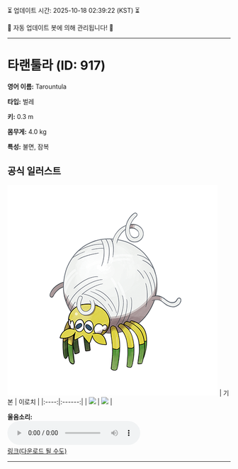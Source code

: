 
⏳ 업데이트 시간: 2025-10-18 02:39:22 (KST) ⏳

🤖 자동 업데이트 봇에 의해 관리됩니다! 🤖

---

# 타랜툴라 (ID: 917)
**영어 이름:** Tarountula

**타입:** 벌레

**키:** 0.3 m

**몸무게:** 4.0 kg

**특성:** 불면, 잠복

## 공식 일러스트
![](https://raw.githubusercontent.com/PokeAPI/sprites/master/sprites/pokemon/other/official-artwork/917.png)
| 기본 | 이로치 |
|:----:|:------:|
| <img src="http://play.pokemonshowdown.com/sprites/ani/tarountula.gif" width="200"> | <img src="http://play.pokemonshowdown.com/sprites/ani-shiny/tarountula.gif" width="200"> |

**울음소리:**<br><audio controls src="https://raw.githubusercontent.com/PokeAPI/cries/main/cries/pokemon/latest/917.ogg"></audio><br> [링크(다운로드 될 수도)](https://raw.githubusercontent.com/PokeAPI/cries/main/cries/pokemon/latest/917.ogg)


---
